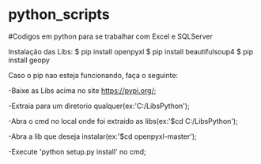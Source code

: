 # python_scripts

#Codigos em python para se trabalhar com Excel e SQLServer

Instalação das Libs:
$ pip install openpyxl
$ pip install beautifulsoup4
$ pip install geopy

Caso o pip nao esteja funcionando, faça o seguinte:

  -Baixe as Libs acima no site https://pypi.org/;
  
  -Extraia para um diretorio qualquer(ex:'C:/LibsPython');
  
  -Abra o cmd no local onde foi extraido as libs(ex:'$cd C:/LibsPython');
  
  -Abra a lib que deseja instalar(ex:'$cd openpyxl-master');
  
  -Execute 'python setup.py install' no cmd;
  


